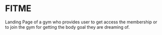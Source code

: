 # FITME

Landing Page of a gym who provides user to get access the membership or to join the gym for getting the body goal they are dreaming of.
